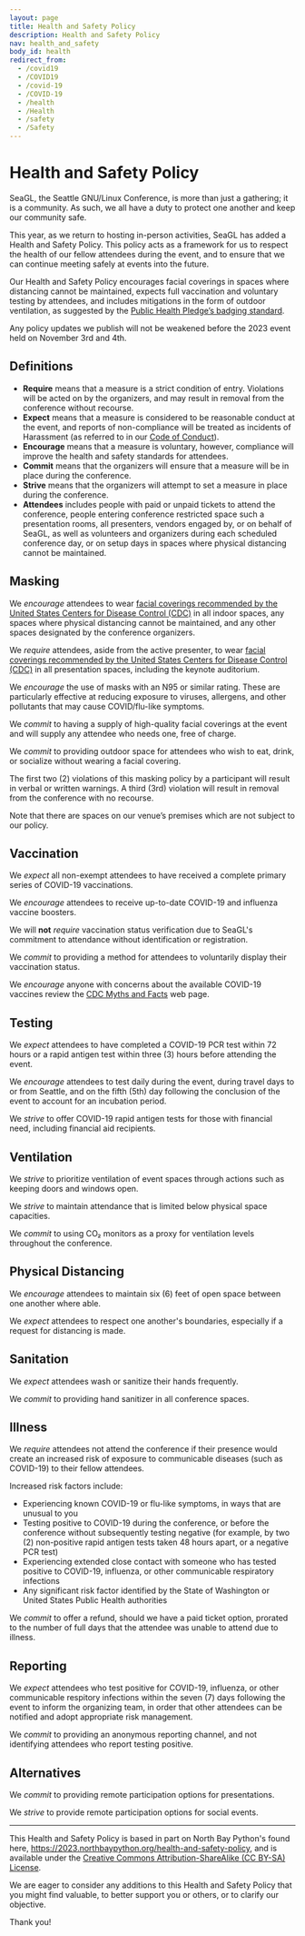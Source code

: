 ```yaml
---
layout: page
title: Health and Safety Policy
description: Health and Safety Policy
nav: health_and_safety
body_id: health
redirect_from:
  - /covid19
  - /COVID19
  - /covid-19
  - /COVID-19
  - /health
  - /Health
  - /safety
  - /Safety
---
```


<!-- Source: https://github.com/SeaGL/seagl.github.io/blob/main/health_and_safety_policy.md -->

# Health and Safety Policy

SeaGL, the Seattle GNU/Linux Conference, is more than just a gathering; it is a community. As such, we all have a duty to protect one another and keep our community safe.

This year, as we return to hosting in-person activities, SeaGL has added a Health and Safety Policy. This policy acts as a framework for us to respect the health of our fellow attendees during the event, and to ensure that we can continue meeting safely at events into the future.

Our Health and Safety Policy encourages facial coverings in spaces where distancing cannot be maintained, expects full vaccination and voluntary testing by attendees, and includes mitigations in the form of outdoor ventilation, as suggested by the [Public Health Pledge’s badging standard](https://publichealthpledge.com/badging).

Any policy updates we publish will not be weakened before the 2023 event held on November 3rd and 4th.


## Definitions

- **Require** means that a measure is a strict condition of entry. Violations will be acted on by the organizers, and may result in removal from the conference without recourse.
- **Expect** means that a measure is considered to be reasonable conduct at the event, and reports of non-compliance will be treated as incidents of Harassment (as referred to in our [Code of Conduct](/coc)).
- **Encourage** means that a measure is voluntary, however, compliance will improve the health and safety standards for attendees.
- **Commit** means that the organizers will ensure that a measure will be in place during the conference.
- **Strive** means that the organizers will attempt to set a measure in place during the conference.
- **Attendees** includes people with paid or unpaid tickets to attend the conference, people entering conference restricted space such a presentation rooms, all presenters, vendors engaged by, or on behalf of SeaGL, as well as volunteers and organizers during each scheduled conference day, or on setup days in spaces where physical distancing cannot be maintained.


## Masking

We _encourage_ attendees to wear [facial coverings recommended by the United States Centers for Disease Control (CDC)](https://www.cdc.gov/coronavirus/2019-ncov/prevent-getting-sick/types-of-masks.html) in all indoor spaces, any spaces where physical distancing cannot be maintained, and any other spaces designated by the conference organizers.

We _require_ attendees, aside from the active presenter, to wear [facial coverings recommended by the United States Centers for Disease Control (CDC)](https://www.cdc.gov/coronavirus/2019-ncov/prevent-getting-sick/types-of-masks.html) in all presentation spaces, including the keynote auditorium.

We _encourage_ the use of masks with an N95 or similar rating. These are particularly effective at reducing exposure to viruses, allergens, and other pollutants that  may cause COVID/flu-like symptoms.

We _commit_ to having a supply of high-quality facial coverings at the event and will supply any attendee who needs one, free of charge.

We _commit_ to providing outdoor space for attendees who wish to eat, drink, or socialize without wearing a facial covering.

The first two (2) violations of this masking policy by a participant will result in verbal or written warnings. A third (3rd) violation will result in removal from the conference with no recourse.

Note that there are spaces on our venue’s premises which are not subject to our policy.


## Vaccination

We _expect_ all non-exempt attendees to have received a complete primary series of COVID-19 vaccinations.

We _encourage_ attendees to receive up-to-date COVID-19 and influenza vaccine boosters.

We will **not** _require_ vaccination status verification due to SeaGL's commitment to attendance without identification or registration.

We _commit_ to providing a method for attendees to voluntarily display their vaccination status.

We _encourage_ anyone with concerns about the available COVID-19 vaccines review the [CDC Myths and Facts](https://www.cdc.gov/coronavirus/2019-ncov/vaccines/facts.html) web page.


## Testing

We _expect_ attendees to have completed a COVID-19 PCR test within 72 hours or a rapid antigen test within three (3) hours before attending the event.

We _encourage_ attendees to test daily during the event, during travel days to or from Seattle, and on the fifth (5th) day following the conclusion of the event to account for an incubation period.

We _strive_ to offer COVID-19 rapid antigen tests for those with financial need, including financial aid recipients.


## Ventilation

We _strive_ to prioritize ventilation of event spaces through actions such as keeping doors and windows open.

We _strive_ to maintain attendance that is limited below physical space capacities.

We _commit_ to using CO₂ monitors as a proxy for ventilation levels throughout the conference.


## Physical Distancing

We _encourage_ attendees to maintain six (6) feet of open space between one another where able.

We _expect_ attendees to respect one another's boundaries, especially if a request for distancing is made.


## Sanitation

We _expect_ attendees wash or sanitize their hands frequently.

We _commit_ to providing hand sanitizer in all conference spaces.


## Illness

We _require_ attendees not attend the conference if their presence would create an increased risk of exposure to communicable diseases (such as COVID-19) to their fellow attendees.

Increased risk factors include:

- Experiencing known COVID-19 or flu-like symptoms, in ways that are unusual to you
- Testing positive to COVID-19 during the conference, or before the conference without subsequently testing negative (for example, by two (2) non-positive rapid antigen tests taken 48 hours apart, or a negative PCR test)
- Experiencing extended close contact with someone who has tested positive to COVID-19, influenza, or other communicable respiratory infections
- Any significant risk factor identified by the State of Washington or United States Public Health authorities

We _commit_ to offer a refund, should we have a paid ticket option, prorated to the number of full days that the attendee was unable to attend due to illness.


## Reporting

We _expect_ attendees who test positive for COVID-19, influenza, or other communicable respitory infections within the seven (7) days following the event to inform the organizing team, in order that other attendees can be notified and adopt appropriate risk management.

We _commit_ to providing an anonymous reporting channel, and not identifying attendees who report testing positive.


## Alternatives

We _commit_ to providing remote participation options for presentations.

We _strive_ to provide remote participation options for social events.

---

This Health and Safety Policy is based in part on North Bay Python's found here, <https://2023.northbaypython.org/health-and-safety-policy>, and is available under the [Creative Commons Attribution-ShareAlike (CC BY-SA) License](http://creativecommons.org/licenses/by-sa/4.0/).

We are eager to consider any additions to this Health and Safety Policy that you might find valuable, to better support you or others, or to clarify our objective.

Thank you!

